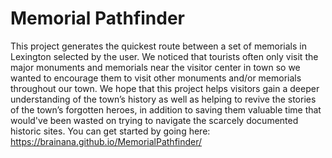 # Memorial Pathfinder
This project generates the quickest route between a set of memorials in Lexington selected by the user. We noticed that tourists often only visit the major monuments and memorials near the visitor center in town so we wanted to encourage them to visit other monuments and/or memorials throughout our town. We hope that this project helps visitors gain a deeper understanding of the town’s history as well as helping to revive the stories of the town’s forgotten heroes, in addition to saving them valuable time that would've been wasted on trying to navigate the scarcely documented historic sites. You can get started by going here: https://brainana.github.io/MemorialPathfinder/
